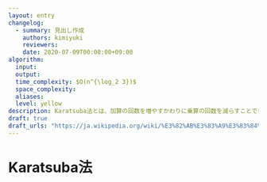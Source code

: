 ```yaml
---
layout: entry
changelog:
  - summary: 見出し作成
    authors: kimiyuki
    reviewers:
    date: 2020-07-09T00:00:00+09:00
algorithm:
  input:
  output:
  time_complexity: $O(n^{\log_2 3})$
  space_complexity:
  aliases:
  level: yellow
description: Karatsuba法とは、加算の回数を増やすかわりに乗算の回数を減らすことで多項式乗算などを $O(n^{\log_2 3})$ で行なうというアルゴリズムである。
draft: true
draft_urls: "https://ja.wikipedia.org/wiki/%E3%82%AB%E3%83%A9%E3%83%84%E3%83%90%E6%B3%95"
---
```


# Karatsuba法
